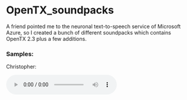 # OpenTX_soundpacks

A friend pointed me to the neuronal text-to-speech service of Microsoft Azure, so I created a bunch of different soundpacks which contains OpenTX 2.3 plus a few additions.

### Samples:

Christopher: 

<audio controls=true src="samples/Welcome_Christopher.wav"/>

softer Christopher:

 <audio controls=true src="samples/Welcome_Christopher_soft.wav"/>

Michelle: 

<audio controls=true src="samples/Welcome_Michelle.wav"/>

Aria: 

<audio controls=true src="samples/Welcome_Aria.wav"/>
